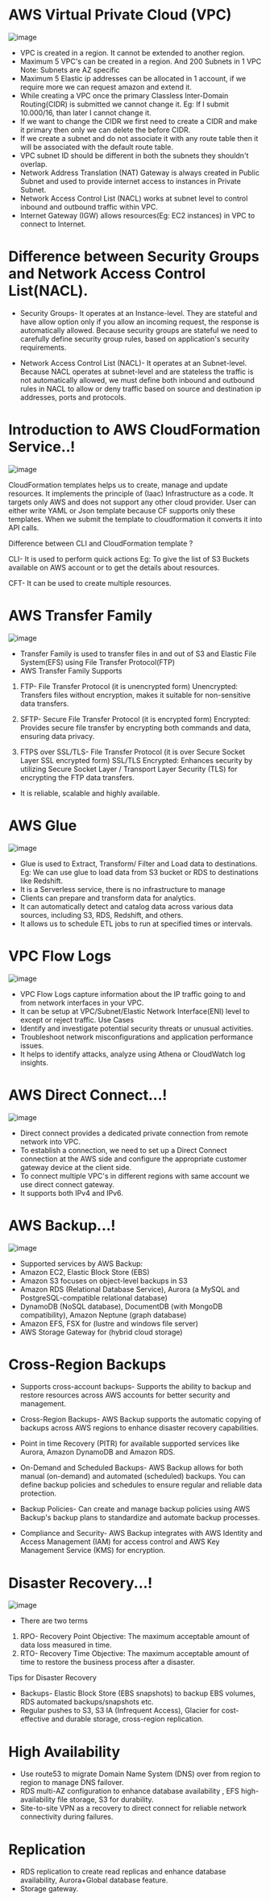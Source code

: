 # AWS Virtual Private Cloud (VPC) 
![image](https://github.com/pooja-bhavani/About-AWS-services/assets/147735975/2ace1514-e8cf-4cde-82c3-5cb591615ae2)

* VPC is created in a region. It cannot be extended to another region.
* Maximum 5 VPC's can be created in a region. And 200 Subnets in 1 VPC Note: Subnets are AZ specific
* Maximum 5 Elastic ip addresses can be allocated in 1 account, if we require more we can request amazon and extend it.
* While creating a VPC once the primary Classless Inter-Domain Routing(CIDR) is submitted we cannot change it.
Eg: If I submit 10.000/16, than later I cannot change it. 
* If we want to change the CIDR we first need to create a CIDR and make it primary then only we can delete the before CIDR. 
* If we create a subnet and do not associate it with any route table then it will be associated with the default route table.
* VPC subnet ID should be different in both the subnets they shouldn't overlap.
* Network Address Translation (NAT) Gateway is always created in Public Subnet and used to provide internet access to instances in Private Subnet.
* Network Access Control List (NACL) works at subnet level to control inbound and outbound traffic within VPC.
* Internet Gateway (IGW) allows resources(Eg: EC2 instances) in VPC to connect to Internet.

# Difference between Security Groups and Network Access Control List(NACL).
* Security Groups- It operates at an Instance-level. They are stateful and have allow option only if you allow an incoming request, the response is automatically allowed. Because security groups are stateful we need to carefully define security group rules, based on application's security requirements.

* Network Access Control List (NACL)- It operates at an Subnet-level. Because NACL operates at subnet-level and are stateless the traffic is not automatically allowed, we must define both inbound and outbound rules in NACL to allow or deny traffic based on source and destination ip addresses, ports and protocols.

# Introduction to AWS CloudFormation Service..!
![image](https://github.com/pooja-bhavani/About-AWS-services/assets/147735975/c4c672eb-11d0-4c11-92ad-2f144be6dd68)


CloudFormation templates helps us to create, manage and update resources. It implements the principle of (Iaac) Infrastructure as a code. It targets only AWS 
and does not support any other cloud provider. User can either write YAML or Json template because CF supports only these templates. When we submit the template to cloudformation it converts it into API calls.

Difference between CLI and CloudFormation template ?

CLI- It is used to perform quick actions Eg: To give the list of S3 Buckets available on AWS account or to get the details about resources.

CFT- It can be used to create multiple resources.

# AWS Transfer Family
![image](https://github.com/pooja-bhavani/About-AWS-services/assets/147735975/5a2b0af8-e946-4aca-947a-ab550765bc06)
* Transfer Family is used to transfer files in and out of S3 and Elastic File System(EFS) using File Transfer Protocol(FTP)
* AWS Transfer Family Supports
1. FTP- File Transfer Protocol (it is unencrypted form)
Unencrypted: Transfers files without encryption, makes it suitable for non-sensitive data transfers.
2. SFTP- Secure File Transfer Protocol (it is encrypted form)
Encrypted: Provides secure file transfer by encrypting both commands and data, ensuring data privacy.

3. FTPS over SSL/TLS- File Transfer Protocol (it is over Secure Socket Layer SSL encrypted form)
SSL/TLS Encrypted: Enhances security by utilizing Secure Socket Layer / Transport Layer Security (TLS) for encrypting the FTP data transfers.

* It is reliable, scalable and highly available.

# AWS Glue
![image](https://github.com/pooja-bhavani/About-AWS-services/assets/147735975/f9748d81-88ec-4f0d-b64b-570f84ff3929)
* Glue is used to Extract, Transform/ Filter and Load data to destinations.
Eg: We can use glue to load data from S3 bucket or RDS to destinations like Redshift.
* It is a Serverless service, there is no infrastructure to manage 
* Clients can prepare and transform data for analytics.
* It can automatically detect and catalog data across various data sources, including S3, RDS, Redshift, and others.
* It allows us to schedule ETL jobs to run at specified times or intervals.

# VPC Flow Logs
![image](https://github.com/pooja-bhavani/About-AWS-services/assets/147735975/bca2bad4-3736-497f-8eed-41f5e19fac49)
* VPC Flow Logs capture information about the IP traffic going to and from network interfaces in your VPC.
* It can be setup at VPC/Subnet/Elastic Network Interface(ENI) level to except or reject traffic.
Use Cases
* Identify and investigate potential security threats or unusual activities.
* Troubleshoot network misconfigurations and application performance issues.
* It helps to identify attacks, analyze using Athena or CloudWatch log insights.

# AWS Direct Connect...!
![image](https://github.com/pooja-bhavani/About-AWS-services/assets/147735975/4f68b655-c47d-4a0c-86e5-e6aa1250ac9c)
* Direct connect provides a dedicated private connection from remote network into VPC.
* To establish a connection, we need to set up a Direct Connect connection at the AWS side and configure the appropriate customer gateway device at the client side.
* To connect multiple VPC's in different regions with same account we use direct connect gateway.
* It supports both IPv4 and IPv6.

# AWS Backup...!
![image](https://github.com/pooja-bhavani/About-AWS-services/assets/147735975/c1b1701c-b2d0-46cc-aec7-e5ae5bf8469a)
* Supported services by AWS Backup:
* Amazon EC2, Elastic Block Store (EBS)
* Amazon S3 focuses on object-level backups in S3
* Amazon RDS (Relational Database Service), Aurora  (a MySQL and PostgreSQL-compatible relational database)
* DynamoDB (NoSQL database), DocumentDB (with MongoDB compatibility), Amazon Neptune (graph database)
* Amazon EFS, FSX for (lustre and windows file server)
* AWS Storage Gateway for (hybrid cloud storage)

# Cross-Region Backups
* Supports cross-account backups- Supports the ability to backup and restore resources across AWS accounts for better security and management.

* Cross-Region Backups- AWS Backup supports the automatic copying of backups across AWS regions to enhance disaster recovery capabilities.

* Point in time Recovery (PITR) for available supported services like Aurora, Amazon DynamoDB and Amazon RDS.

* On-Demand and Scheduled Backups- AWS Backup allows for both manual (on-demand) and automated (scheduled) backups. You can define backup policies and schedules to ensure regular and reliable data protection.

* Backup Policies- Can create and manage backup policies using AWS Backup's backup plans to standardize and automate backup processes. 

* Compliance and Security- AWS Backup integrates with AWS Identity and Access Management (IAM) for access control and AWS Key Management Service (KMS) for encryption.

# Disaster Recovery...!
![image](https://github.com/pooja-bhavani/About-AWS-services/assets/147735975/632a570c-c83a-46d8-a3b7-15ce868cd1af)
* There are two terms 
1. RPO- Recovery Point Objective: The maximum acceptable amount of data loss measured in time.
2. RTO- Recovery Time Objective: The maximum acceptable amount of time to restore the business process after a disaster.

Tips for Disaster Recovery
* Backups- Elastic Block Store (EBS snapshots) to backup EBS volumes, RDS automated backups/snapshots etc.
* Regular pushes to S3, S3 IA (Infrequent Access), Glacier for cost-effective and durable storage, cross-region replication.

# High Availability 
* Use route53 to migrate Domain Name System (DNS) over from region to region to manage DNS failover.
* RDS multi-AZ configuration to enhance database availability , EFS high-availability file storage, S3 for durability.
* Site-to-site VPN as a recovery to direct connect  for reliable network connectivity during failures.

# Replication 
* RDS replication to create read replicas and enhance database availability, Aurora+Global database feature.
* Storage gateway.
